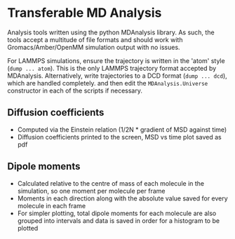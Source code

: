 # Transferable MD Analysis

Analysis tools written using the python MDAnalysis library.
As such, the tools accept a multitude of file formats and should work
with Gromacs/Amber/OpenMM simulation output with no issues.

For LAMMPS simulations, ensure the trajectory is written in the 'atom' style (`dump ... atom`).
This is the only LAMMPS trajectory format accepted by MDAnalysis. Alternatively, write trajectories
to a DCD format (`dump ... dcd`), which are handled completely.
and then edit the `MDAnalysis.Universe` constructor in each of the scripts if necessary.

## Diffusion coefficients

- Computed via the Einstein relation (1/2N * gradient of MSD against time)
- Diffusion coefficients printed to the screen, MSD vs time plot saved as pdf

## Dipole moments

- Calculated relative to the centre of mass of each molecule in the simulation, so one moment per molecule
per frame
- Moments in each direction along with the absolute value saved for every molecule in each frame
- For simpler plotting, total dipole moments for each molecule are also grouped into intervals and data is saved
in order for a histogram to be plotted
